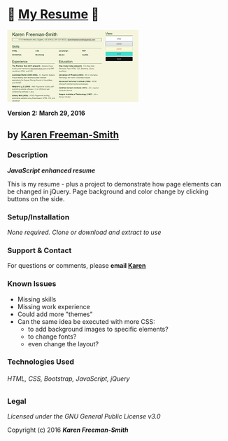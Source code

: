 # :card_index: [My Resume](http://karenfreemansmith.github.io/resume) :open_file_folder:
![project screenshot](/img/screenshot.jpg)

__Version 2: March 29, 2016__

## by [Karen Freeman-Smith](http://karenfreemansmith.github.io)

### Description
__*JavaScript enhanced resume*__

This is my resume - plus a project to demonstrate how page elements can be changed in
jQuery. Page background and color change by clicking buttons on the side.

### Setup/Installation
*None required. Clone or download and extract to use*

### Support & Contact
For questions or comments, please __email [Karen](karenfreemansmith@gmail.com)__

### Known Issues
* Missing skills
* Missing work experience
* Could add more "themes"
* Can the same idea be executed with more CSS:
  * to add background images to specific elements?
  * to change fonts?
  * even change the layout?

### Technologies Used
###### HTML, CSS, Bootstrap, JavaScript, jQuery

### Legal
*Licensed under the GNU General Public License v3.0*

Copyright (c) 2016 **_Karen Freeman-Smith_**
